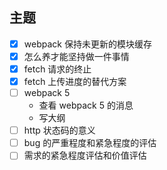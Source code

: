 ## 主题
- [x] webpack 保持未更新的模块缓存
- [x] 怎么养才能坚持做一件事情
- [x] fetch 请求的终止
- [x] fetch 上传进度的替代方案
- [ ] webpack 5 
  - 查看 webpack 5 的消息
  - 写大纲
- [ ] http 状态码的意义
- [ ] bug 的严重程度和紧急程度的评估
- [ ] 需求的紧急程度评估和价值评估